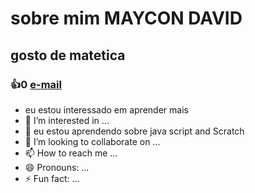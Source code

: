 # sobre mim **MAYCON DAVID**
## gosto de matetica
### :+1:0 [e-mail](maycon.torres@escola.pr.gov.br)
- eu estou interessado em aprender mais 
- 👀 I’m interested in ...
- 🌱 eu estou aprendendo sobre java script and Scratch
- 💞️ I’m looking to collaborate on ...
- 📫 How to reach me ...
- 😄 Pronouns: ...
- ⚡ Fun fact: ...

<!---
PASSATEM/PASSATEM is a ✨ special ✨ repository because its `README.md` (this file) appears on your GitHub profile.
You can click the Preview link to take a look at your changes.
--->
